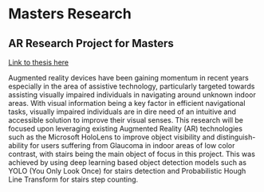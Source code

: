 # Masters Research
## AR Research Project for Masters

<a href="Marcus_Masters_Thesis.pdf">Link to thesis here</a>

Augmented reality devices have been gaining momentum in recent years especially in the area of assistive technology, particularly targeted towards assisting visually impaired individuals in navigating around unknown indoor areas.  With visual information being a key factor in efficient navigational tasks, visually impaired individuals are in dire need of an intuitive and accessible solution to improve their visual senses.  This research will be focused upon leveraging existing Augmented Reality (AR) technologies such as the Microsoft HoloLens to improve object visibility and distinguish-ability for users suffering from Glaucoma in indoor areas of low color contrast, with stairs being the main object of focus in this project.  This was achieved by using deep learning based object detection models  such  as  YOLO  (You  Only  Look  Once)  for  stairs  detection  and  Probabilistic Hough Line Transform for stairs step counting.
